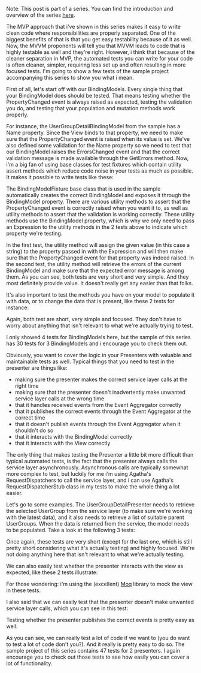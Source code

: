 Note: This post is part of a series. You can find the introduction and overview of the series <a href="http://davybrion.com/blog/2010/08/mvp-in-silverlightwpf-series">here</a>.

The MVP approach that i've shown in this series makes it easy to write clean code where responsibilities are properly separated.  One of the biggest benefits of that is that you get easy testability because of it as well.  Now, the MVVM proponents will tell you that MVVM leads to code that is highly testable as well and they're right.  However, i think that because of the cleaner separation in MVP, the automated tests you can write for your code is often cleaner, simpler, requiring less set up and often resulting in more focused tests.  I'm going to show a few tests of the sample project accompanying this series to show you what i mean.

First of all, let's start off with our BindingModels.  Every single thing that your BindingModel does should be tested.  That means testing whether the PropertyChanged event is always raised as expected, testing the validation you do, and testing that your population and mutation methods work properly.  

For instance, the UserGroupDetailBindingModel from the sample has a Name property.  Since the View binds to that property, we need to make sure that the PropertyChanged event is raised when its value is set.  We've also defined some validation for the Name property so we need to test that our BindingModel raises the ErrorsChanged event and that the correct validation message is made available through the GetErrors method.  Now, i'm a big fan of using base classes for test fixtures which contain utility assert methods which reduce code noise in your tests as much as possible.  It makes it possible to write tests like these:

<script src="https://gist.github.com/3728116.js?file=s1.cs"></script>

The BindingModelFixture base class that is used in the sample automatically creates the correct BindingModel and exposes it through the BindingModel property.  There are various utility methods to assert that the PropertyChanged event is correctly raised when you want it to, as well as utility methods to assert that the validation is working correctly.  These utility methods use the BindingModel property, which is why we only need to pass an Expression to the utility methods in the 2 tests above to indicate which property we're testing.  

In the first test, the utility method will assign the given value (in this case a string) to the property passed in with the Expression and will then make sure that the PropertyChanged event for that property was indeed raised.  In the second test, the utility method will retrieve the errors of the current BindingModel and make sure that the expected error message is among them.  As you can see, both tests are very short and very simple.  And they most definitely provide value.  It doesn't really get any easier than that folks.

It's also important to test the methods you have on your model to populate it with data, or to change the data that is present, like these 2 tests for instance:

<script src="https://gist.github.com/3728116.js?file=s2.cs"></script>

Again, both test are short, very simple and focused.  They don't have to worry about anything that isn't relevant to what we're actually trying to test.

I only showed 4 tests for BindingModels here, but the sample of this series has 30 tests for 3 BindingModels and i encourage you to check them out.

Obviously, you want to cover the logic in your Presenters with valuable and maintainable tests as well.  Typical things that you need to test in the presenter are things like:
<ul>
	<li>making sure the presenter makes the correct service layer calls at the right time</li>
	<li>making sure that the presenter doesn't inadvertently make unwanted service layer calls at the wrong time</li>
	<li>that it handles received events from the Event Aggregator correctly</li>
	<li>that it publishes the correct events through the Event Aggregator at the correct time</li>
	<li>that it doesn't publish events through the Event Aggregator when it shouldn't do so</li>
	<li>that it interacts with the BindingModel correctly</li>
	<li>that it interacts with the View correctly</li>
</ul>

The only thing that makes testing the Presenter a little bit more difficult than typical automated tests, is the fact that the presenter always calls the service layer asynchronously.  Asynchronous calls are typically somewhat more complex to test, but luckily for me i'm using Agatha's RequestDispatchers to call the service layer, and i can use Agatha's RequestDispatcherStub class in my tests to make the whole thing a lot easier.

Let's go to some examples. The UserGroupDetailPresenter needs to retrieve the selected UserGroup from the service layer (to make sure we're working with the latest data), and it also needs to retrieve a list of suitable parent UserGroups.  When the data is returned from the service, the model needs to be populated.  Take a look at the following 3 tests:

<script src="https://gist.github.com/3728116.js?file=s3.cs"></script>

Once again, these tests are very short (except for the last one, which is still pretty short considering what it's actually testing) and highly focused.  We're not doing anything here that isn't relevant to what we're actually testing.  

We can also easily test whether the presenter interacts with the view as expected, like these 2 tests illustrate:

<script src="https://gist.github.com/3728116.js?file=s4.cs"></script>

For those wondering: i'm using the (excellent) <a href="http://code.google.com/p/moq/">Moq</a> library to mock the view in these tests.

I also said that we can easily test that the presenter doesn't make unwanted service layer calls, which you can see in this test:

<script src="https://gist.github.com/3728116.js?file=s5.cs"></script>

Testing whether the presenter publishes the correct events is pretty easy as well:

<script src="https://gist.github.com/3728116.js?file=s6.cs"></script>

As you can see, we can really test a lot of code if we want to (you do want to test a lot of code don't you?).  And it really is pretty easy to do so.  The sample project of this series contains 47 tests for 2 presenters.  I again encourage you to check out those tests to see how easily you can cover a lot of functionality.